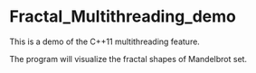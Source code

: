 # Fractal_Multithreading_demo
This is a demo of the C++11 multithreading feature.

The program will visualize the fractal shapes of Mandelbrot set.


